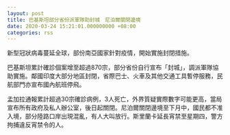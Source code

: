 ```yaml
---
layout: post
title: 巴基斯坦部分省份派軍隊助封城　尼泊爾關閉邊境
date: 2020-03-24 15:21:01.000000000 +08:00
categories: rss
---
```


新型冠狀病毒蔓延全球，部份南亞國家針對疫情，開始實施封閉措施。

巴基斯坦累計確診個案增至超過870宗，部分省份自行宣布「封城」，調派軍隊協助實施。鄰國印度大部分地區封閉，省際巴士、火車及其他交通工具暫停服務，民航部門亦宣布國內航班停飛。

孟加拉通報累計超過30宗確診病例，3人死亡，外界質疑實際數字可能更高，當局宣布所有政府及私人辦公室，後日起關閉。尼泊爾關閉邊境至下月中，國民都不准入境，部分陸路口岸出現混亂，有人大叫放行。斯里蘭卡延長宵禁至星期四，警方拘捕違反宵禁令的人。
